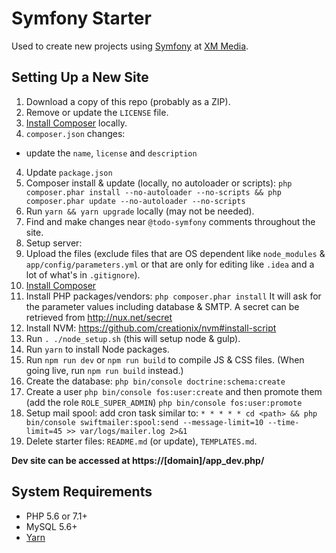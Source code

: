# Symfony Starter

Used to create new projects using [Symfony](http://symfony.com/) at [XM Media](https://www.xmmedia.com/).

## Setting Up a New Site

1. Download a copy of this repo (probably as a ZIP).
2. Remove or update the `LICENSE` file.
2. [Install Composer](https://getcomposer.org/download/) locally.
3. `composer.json` changes:
  - update the `name`, `license` and `description`
4. Update `package.json`
5. Composer install & update (locally, no autoloader or scripts): `php composer.phar install --no-autoloader --no-scripts && php composer.phar update --no-autoloader --no-scripts`
6. Run `yarn && yarn upgrade` locally (may not be needed).
7. Find and make changes near `@todo-symfony` comments throughout the site.
8. Setup server:
  1. Upload the files (exclude files that are OS dependent like `node_modules` & `app/config/parameters.yml` or that are only for editing like `.idea` and a lot of what's in `.gitignore`).
  2. [Install Composer](https://getcomposer.org/download/)
  3. Install PHP packages/vendors: `php composer.phar install` It will ask for the parameter values including database & SMTP. A secret can be retrieved from http://nux.net/secret
  4. Install NVM: https://github.com/creationix/nvm#install-script
  5. Run `. ./node_setup.sh` (this will setup node & gulp).
  6. Run `yarn` to install Node packages.
  7. Run `npm run dev` or `npm run build` to compile JS & CSS files. (When going live, run `npm run build` instead.)
  8. Create the database: `php bin/console doctrine:schema:create`
  11. Create a user `php bin/console fos:user:create` and then promote them (add the role `ROLE_SUPER_ADMIN`) `php bin/console fos:user:promote`
  12. Setup mail spool: add cron task similar to: `* * * * * cd <path> && php bin/console swiftmailer:spool:send --message-limit=10 --time-limit=45 >> var/logs/mailer.log 2>&1`
9. Delete starter files: `README.md` (or update), `TEMPLATES.md`.

**Dev site can be accessed at https://[domain]/app_dev.php/**

## System Requirements

  - PHP 5.6 or 7.1+
  - MySQL 5.6+
  - [Yarn](https://yarnpkg.com/en/docs/install)

